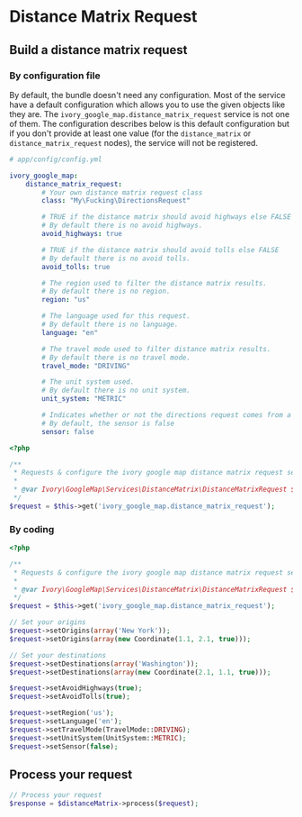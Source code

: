 # Distance Matrix Request

## Build a distance matrix request

### By configuration file

By default, the bundle doesn't need any configuration. Most of the service have a default configuration which allows
you to use the given objects like they are. The ``ivory_google_map.distance_matrix_request`` service is not one of them.
The configuration describes below is this default configuration but if you don't provide at least one value (for the
`distance_matrix` or `distance_matrix_request` nodes), the service will not be registered.

```yaml
# app/config/config.yml

ivory_google_map:
    distance_matrix_request:
        # Your own distance matrix request class
        class: "My\Fucking\DirectionsRequest"

        # TRUE if the distance matrix should avoid highways else FALSE
        # By default there is no avoid highways.
        avoid_highways: true

        # TRUE if the distance matrix should avoid tolls else FALSE
        # By default there is no avoid tolls.
        avoid_tolls: true

        # The region used to filter the distance matrix results.
        # By default there is no region.
        region: "us"

        # The language used for this request.
        # By default there is no language.
        language: "en"

        # The travel mode used to filter distance matrix results.
        # By default there is no travel mode.
        travel_mode: "DRIVING"

        # The unit system used.
        # By default there is no unit system.
        unit_system: "METRIC"

        # Indicates whether or not the directions request comes from a device with a location sensor
        # By default, the sensor is false
        sensor: false
```

``` php
<?php

/**
 * Requests & configure the ivory google map distance matrix request service
 *
 * @var Ivory\GoogleMap\Services\DistanceMatrix\DistanceMatrixRequest $request
 */
$request = $this->get('ivory_google_map.distance_matrix_request');
```

### By coding

``` php
<?php

/**
 * Requests & configure the ivory google map distance matrix request service
 *
 * @var Ivory\GoogleMap\Services\DistanceMatrix\DistanceMatrixRequest $request
 */
$request = $this->get('ivory_google_map.distance_matrix_request');

// Set your origins
$request->setOrigins(array('New York'));
$request->setOrigins(array(new Coordinate(1.1, 2.1, true)));

// Set your destinations
$request->setDestinations(array('Washington'));
$request->setDestinations(array(new Coordinate(2.1, 1.1, true)));

$request->setAvoidHighways(true);
$request->setAvoidTolls(true);

$request->setRegion('us');
$request->setLanguage('en');
$request->setTravelMode(TravelMode::DRIVING);
$request->setUnitSystem(UnitSystem::METRIC);
$request->setSensor(false);
```

## Process your request

``` php
// Process your request
$response = $distanceMatrix->process($request);
```
